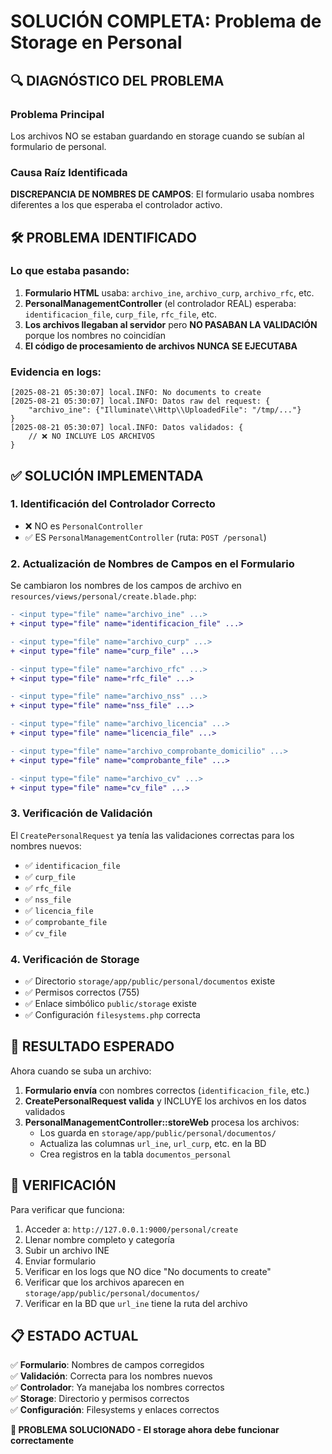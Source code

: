 # SOLUCIÓN COMPLETA: Problema de Storage en Personal

## 🔍 DIAGNÓSTICO DEL PROBLEMA

### Problema Principal
Los archivos NO se estaban guardando en storage cuando se subían al formulario de personal.

### Causa Raíz Identificada
**DISCREPANCIA DE NOMBRES DE CAMPOS**: El formulario usaba nombres diferentes a los que esperaba el controlador activo.

## 🛠️ PROBLEMA IDENTIFICADO

### Lo que estaba pasando:
1. **Formulario HTML** usaba: `archivo_ine`, `archivo_curp`, `archivo_rfc`, etc.
2. **PersonalManagementController** (el controlador REAL) esperaba: `identificacion_file`, `curp_file`, `rfc_file`, etc.
3. **Los archivos llegaban al servidor** pero **NO PASABAN LA VALIDACIÓN** porque los nombres no coincidían
4. **El código de procesamiento de archivos NUNCA SE EJECUTABA**

### Evidencia en logs:
```
[2025-08-21 05:30:07] local.INFO: No documents to create
[2025-08-21 05:30:07] local.INFO: Datos raw del request: {
    "archivo_ine": {"Illuminate\\Http\\UploadedFile": "/tmp/..."}
}
[2025-08-21 05:30:07] local.INFO: Datos validados: {
    // ❌ NO INCLUYE LOS ARCHIVOS
}
```

## ✅ SOLUCIÓN IMPLEMENTADA

### 1. Identificación del Controlador Correcto
- ❌ NO es `PersonalController` 
- ✅ ES `PersonalManagementController` (ruta: `POST /personal`)

### 2. Actualización de Nombres de Campos en el Formulario
Se cambiaron los nombres de los campos de archivo en `resources/views/personal/create.blade.php`:

```diff
- <input type="file" name="archivo_ine" ...>
+ <input type="file" name="identificacion_file" ...>

- <input type="file" name="archivo_curp" ...>
+ <input type="file" name="curp_file" ...>

- <input type="file" name="archivo_rfc" ...>
+ <input type="file" name="rfc_file" ...>

- <input type="file" name="archivo_nss" ...>
+ <input type="file" name="nss_file" ...>

- <input type="file" name="archivo_licencia" ...>
+ <input type="file" name="licencia_file" ...>

- <input type="file" name="archivo_comprobante_domicilio" ...>
+ <input type="file" name="comprobante_file" ...>

- <input type="file" name="archivo_cv" ...>
+ <input type="file" name="cv_file" ...>
```

### 3. Verificación de Validación
El `CreatePersonalRequest` ya tenía las validaciones correctas para los nombres nuevos:
- ✅ `identificacion_file`
- ✅ `curp_file`
- ✅ `rfc_file`
- ✅ `nss_file`
- ✅ `licencia_file`
- ✅ `comprobante_file`
- ✅ `cv_file`

### 4. Verificación de Storage
- ✅ Directorio `storage/app/public/personal/documentos` existe
- ✅ Permisos correctos (755)
- ✅ Enlace simbólico `public/storage` existe
- ✅ Configuración `filesystems.php` correcta

## 🎯 RESULTADO ESPERADO

Ahora cuando se suba un archivo:

1. **Formulario envía** con nombres correctos (`identificacion_file`, etc.)
2. **CreatePersonalRequest valida** y INCLUYE los archivos en los datos validados
3. **PersonalManagementController::storeWeb** procesa los archivos:
   - Los guarda en `storage/app/public/personal/documentos/`
   - Actualiza las columnas `url_ine`, `url_curp`, etc. en la BD
   - Crea registros en la tabla `documentos_personal`

## 🧪 VERIFICACIÓN

Para verificar que funciona:

1. Acceder a: `http://127.0.0.1:9000/personal/create`
2. Llenar nombre completo y categoría
3. Subir un archivo INE
4. Enviar formulario
5. Verificar en los logs que NO dice "No documents to create"
6. Verificar que los archivos aparecen en `storage/app/public/personal/documentos/`
7. Verificar en la BD que `url_ine` tiene la ruta del archivo

## 📋 ESTADO ACTUAL

✅ **Formulario**: Nombres de campos corregidos  
✅ **Validación**: Correcta para los nombres nuevos  
✅ **Controlador**: Ya manejaba los nombres correctos  
✅ **Storage**: Directorio y permisos correctos  
✅ **Configuración**: Filesystems y enlaces correctos  

**🎉 PROBLEMA SOLUCIONADO - El storage ahora debe funcionar correctamente**

